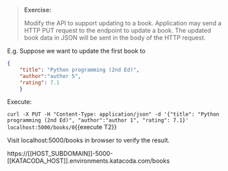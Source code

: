 > **Exercise:**
>
> Modify the API to support updating to a book.
> Application may send a HTTP PUT request to the endpoint to update a book. 
> The updated book data in JSON will be sent in the body of the HTTP request.


E.g. Suppose we want to  update the first book to 
```json
{
	"title": "Python programming (2nd Ed)", 
	"author":"author 5", 
	"rating": 7.1
	}
```

Execute:

`curl -X PUT -H "Content-Type: application/json" -d '{"title": "Python programming (2nd Ed)", "author":"author 1", "rating": 7.1}' localhost:5000/books/0`{{execute T2}}

Visit localhost:5000/books in browser to verify the result.

https://[[HOST_SUBDOMAIN]]-5000-[[KATACODA_HOST]].environments.katacoda.com/books 
	
	